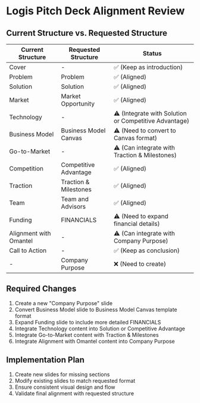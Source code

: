 # Logis Pitch Deck Alignment Review

## Current Structure vs. Requested Structure

| Current Structure | Requested Structure | Status |
|------------------|-------------------|--------|
| Cover | - | ✅ (Keep as introduction) |
| Problem | Problem | ✅ (Aligned) |
| Solution | Solution | ✅ (Aligned) |
| Market | Market Opportunity | ✅ (Aligned) |
| Technology | - | ⚠️ (Integrate with Solution or Competitive Advantage) |
| Business Model | Business Model Canvas | ⚠️ (Need to convert to Canvas format) |
| Go-to-Market | - | ⚠️ (Can integrate with Traction & Milestones) |
| Competition | Competitive Advantage | ✅ (Aligned) |
| Traction | Traction & Milestones | ✅ (Aligned) |
| Team | Team and Advisors | ✅ (Aligned) |
| Funding | FINANCIALS | ⚠️ (Need to expand financial details) |
| Alignment with Omantel | - | ⚠️ (Can integrate with Company Purpose) |
| Call to Action | - | ✅ (Keep as conclusion) |
| - | Company Purpose | ❌ (Need to create) |

## Required Changes

1. Create a new "Company Purpose" slide
2. Convert Business Model slide to Business Model Canvas template format
3. Expand Funding slide to include more detailed FINANCIALS
4. Integrate Technology content into Solution or Competitive Advantage
5. Integrate Go-to-Market content with Traction & Milestones
6. Integrate Alignment with Omantel content into Company Purpose

## Implementation Plan

1. Create new slides for missing sections
2. Modify existing slides to match requested format
3. Ensure consistent visual design and flow
4. Validate final alignment with requested structure
